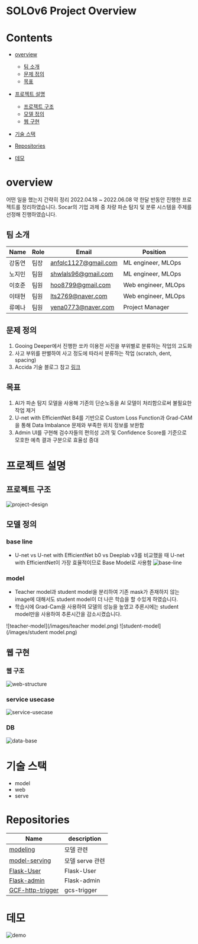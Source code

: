 # SOLOv6 Project Overview
# Contents
- [overview](#overview)
  - [팀 소개](#팀-소개)
  - [문제 정의](#문제-정의)
  - [목표](#목표)

- [프로젝트 설명](#프로젝트-설명)
  - [프로젝트 구조](#프로젝트-구조)
  - [모델 정의](#모델-정의)
  - [웹 구현](#웹-구현)

- [기술 스택](#기술-스택)
- [Repositories](#Repositories)
- [데모](#데모)

# overview
어떤 일을 했는지 간략히 정리
2022.04.18 ~ 2022.06.08 약 한달 반동안 진행한 프로젝트를 정리하였습니다.
Socar의 기업 과제 중 차량 파손 탐지 및 분류 시스템을 주제를 선정해 진행하였습니다.

## 팀 소개
| Name  | Role  | Email                | Position             |
|-------|-------|----------------------|----------------------|
| 강동연   | 팀장    | anfqlc1127@gmail.com | ML engineer,  MLOps  |
| 노지민   | 팀원    | shwlals96@gmail.com  | ML engineer,  MLOps  |
| 이호준   | 팀원    | hoo8799@gmail.com    | Web engineer,  MLOps |
| 이태현   | 팀원    | lts2769@naver.com    | Web engineer,  MLOps |
| 류예나   | 팀원    | yena0773@naver.com   | Project Manager      |

## 문제 정의
1. Gooing Deeper에서 진행한 쏘카 이용전 사진을 부위별로 분류하는 작업의 고도화
2. 사고 부위를 판별하여 사고 정도에 따라서 분류하는 작업 (scratch, dent, spacing)
3. Accida 기술 블로그 참고 [링크](https://tech.socarcorp.kr/data/2020/02/13/car-damage-segmentation-model.html)

## 목표
1. AI가 파손 탐지 모델을 사용해 기존의 단순노동을 AI 모델이 처리함으로써 불필요한 작업 제거
2. U-net with EfficientNet B4를 기반으로 Custom Loss Function과 Grad-CAM을 통해 Data Imbalance 문제와 부족한 위치 정보를 보완함
3. Admin UI를 구현해 검수자들의 편의성 고려 및 Confidence Score를 기준으로 모호한 예측 결과 구분으로 효율성 증대


# 프로젝트 설명
## 프로젝트 구조
![project-design](/images/project-design.png)


## 모델 정의
### base line
- U-net vs U-net with EfficientNet b0 vs Deeplab v3를 비교했을 때 U-net with EfficientNet이 가장 효율적이므로 Base Model로 사용함
![base-line](/images/baseline.png)

### model
- Teacher model과 student model을 분리하여 기존 mask가 존재하지 않는 image에 대해서도 student model이 더 나은 학습을 할 수있게 하였습니다. 
- 학습시에 Grad-Cam을 사용하여 모델의 성능을 높였고 추론시에는 student model만을 사용하여 추론시간을 감소시켰습니다.  

![teacher-model](/images/teacher model.png)
![student-model](/images/student model.png)

## 웹 구현
### 웹 구조
![web-structure](/images/web-structure.png)

### service usecase
![service-usecase](/images/service-usecase.jpg)
### DB
![data-base](/images/data-base.jpg)

# 기술 스택
- model
- web
- serve

# Repositories
| Name                                                           | description      |
|----------------------------------------------------------------|------------------|
| [modeling](https://github.com/SOLOv6/modeling)                 | 모델 관련            |
| [model-serving](https://github.com/SOLOv6/model-serving)       | 모델 serve 관련      |
| [Flask-User](https://github.com/SOLOv6/Flask-User)             | Flask-User       |
| [Flask-admin](https://github.com/SOLOv6/Flask-admin)           | Flask-admin      |
| [GCF-http-trigger](https://github.com/SOLOv6/GCF-http-trigger) | gcs-trigger      |

# 데모
![demo](/images/demo.gif)

